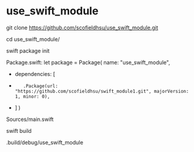 # use_swift_module

git clone https://github.com/scofieldhsu/use_swift_module.git

cd use_swift_module/

swift package init

Package.swift:
let package = Package(
    name: "use_swift_module",
+    dependencies: [
+        .Package(url: "https://github.com/scofieldhsu/swift_module1.git", majorVersion: 1, minor: 0),
+    ]
)

Sources/main.swift

swift build 

.build/debug/use_swift_module


